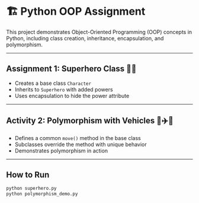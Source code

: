 
# 🏗️ Python OOP Assignment

This project demonstrates Object-Oriented Programming (OOP) concepts in Python, including class creation, inheritance, encapsulation, and polymorphism.

---

## Assignment 1: Superhero Class 🦸‍♂️

- Creates a base class `Character`
- Inherits to `Superhero` with added powers
- Uses encapsulation to hide the power attribute

---

## Activity 2: Polymorphism with Vehicles 🚗✈️🚤

- Defines a common `move()` method in the base class
- Subclasses override the method with unique behavior
- Demonstrates polymorphism in action

---

## How to Run

```bash
python superhero.py
python polymorphism_demo.py
